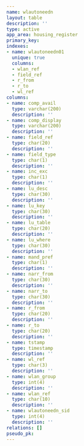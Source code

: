 ```yaml
---
name: wlautoneedn
layout: table
description: ''
type: active
app_area: housing_register
primary_key: 
indexes:
- name: wlautoneedn01
  unique: true
  columns:
  - wlan_ref
  - field_ref
  - r_from
  - r_to
  - wl_ref
columns:
- name: comp_avail
  type: varchar(200)
  description: ''
- name: comp_display
  type: varchar(200)
  description: ''
- name: field_ref
  type: char(20)
  description: ''
- name: field_type
  type: char(1)
  description: ''
- name: inc_exc
  type: char(1)
  description: ''
- name: lu_desc
  type: char(30)
  description: ''
- name: lu_key
  type: char(30)
  description: ''
- name: lu_table
  type: char(20)
  description: ''
- name: lu_where
  type: char(30)
  description: ''
- name: mand_pref
  type: char(1)
  description: ''
- name: narr_from
  type: char(30)
  description: ''
- name: narr_to
  type: char(30)
  description: ''
- name: r_from
  type: char(20)
  description: ''
- name: r_to
  type: char(20)
  description: ''
- name: tstamp
  type: timestamp
  description: ''
- name: wl_ref
  type: char(3)
  description: ''
- name: wlan_group
  type: int(4)
  description: ''
- name: wlan_ref
  type: char(10)
  description: ''
- name: wlautoneedn_sid
  type: int(4)
  description: ''
relations: []
pseudo_pk: 
---
```


